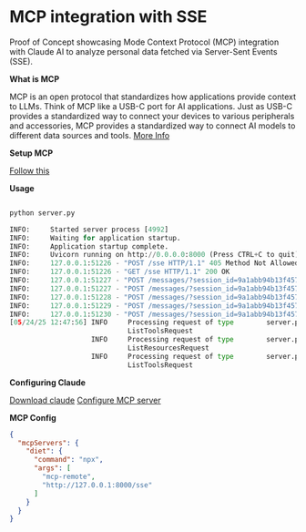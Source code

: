 # MCP integration with SSE
Proof of Concept showcasing Mode Context Protocol (MCP) integration with Claude AI to analyze personal data fetched via Server-Sent Events (SSE).

**What is MCP**

MCP is an open protocol that standardizes how applications provide context to LLMs. Think of MCP like a USB-C port for AI applications. Just as USB-C provides a standardized way to connect your devices to various peripherals and accessories, MCP provides a standardized way to connect AI models to different data sources and tools.
[More Info
]([https://](https://modelcontextprotocol.io/introduction))

**Setup MCP**

[Follow this](https://github.com/modelcontextprotocol/python-sdk?tab=readme-ov-file#installation)

**Usage**
```python

python server.py

INFO:     Started server process [4992]
INFO:     Waiting for application startup.
INFO:     Application startup complete.
INFO:     Uvicorn running on http://0.0.0.0:8000 (Press CTRL+C to quit)
INFO:     127.0.0.1:51226 - "POST /sse HTTP/1.1" 405 Method Not Allowed
INFO:     127.0.0.1:51226 - "GET /sse HTTP/1.1" 200 OK
INFO:     127.0.0.1:51227 - "POST /messages/?session_id=9a1abb94b13f457f8c90de15ee80bd2e HTTP/1.1" 202 Accepted
INFO:     127.0.0.1:51227 - "POST /messages/?session_id=9a1abb94b13f457f8c90de15ee80bd2e HTTP/1.1" 202 Accepted
INFO:     127.0.0.1:51228 - "POST /messages/?session_id=9a1abb94b13f457f8c90de15ee80bd2e HTTP/1.1" 202 Accepted
INFO:     127.0.0.1:51229 - "POST /messages/?session_id=9a1abb94b13f457f8c90de15ee80bd2e HTTP/1.1" 202 Accepted
INFO:     127.0.0.1:51230 - "POST /messages/?session_id=9a1abb94b13f457f8c90de15ee80bd2e HTTP/1.1" 202 Accepted
[05/24/25 12:47:56] INFO     Processing request of type        server.py:551
                             ListToolsRequest
                    INFO     Processing request of type        server.py:551
                             ListResourcesRequest
                    INFO     Processing request of type        server.py:551
                             ListToolsRequest

```

**Configuring Claude**

[Download claude](https://claude.ai/download)
[Configure MCP server](https://appwrite.io/docs/tooling/mcp/claude#step-1)


**MCP Config**

````json
{
  "mcpServers": {
    "diet": {
      "command": "npx",
      "args": [
        "mcp-remote",
        "http://127.0.0.1:8000/sse"
      ]
    }
  }
}
````


